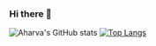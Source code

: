 ### Hi there 👋

<!--
**atharva-codes/atharva-codes** is a ✨ _special_ ✨ repository because its `README.md` (this file) appears on your GitHub profile.

Here are some ideas to get you started:

- 🔭 I’m currently working on ...
- 🌱 I’m currently learning ...
- 👯 I’m looking to collaborate on ...
- 🤔 I’m looking for help with ...
- 💬 Ask me about ...
- 📫 How to reach me: ...
- 😄 Pronouns: ...
- ⚡ Fun fact: ...
-->
![Aharva's GitHub stats](https://github-readme-stats.vercel.app/api?username=atharva-codes&show_icons=true&theme=highcontrast)
[![Top Langs](https://github-readme-stats.vercel.app/api/top-langs/?username=atharva-codes&layout=donut-vertical)](https://github.com/anuraghazra/github-readme-stats)
